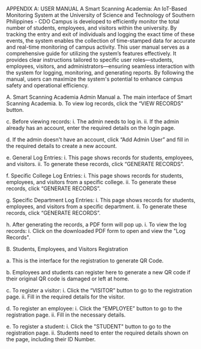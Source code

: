 APPENDIX A: USER MANUAL
A Smart Scanning Academia: An IoT-Based Monitoring System at the
University of Science and Technology of Southern Philippines - CDO Campus is
developed to efficiently monitor the total number of students, employees, and visitors
within the university. By tracking the entry and exit of individuals and logging the exact
time of these events, the system enables the collection of time-stamped data for accurate
and real-time monitoring of campus activity.
This user manual serves as a comprehensive guide for utilizing the system’s
features effectively. It provides clear instructions tailored to specific user roles—students,
employees, visitors, and administrators—ensuring seamless interaction with the system
for logging, monitoring, and generating reports. By following the manual, users can
maximize the system's potential to enhance campus safety and operational efficiency.

A. Smart Scanning Academia Admin Manual
a. The main interface of Smart Scanning Academia.
b. To view log records, click the “VIEW RECORDS” button.

c. Before viewing records:
i. The admin needs to log in.
ii. If the admin already has an account, enter the required details on the login
page.

d. If the admin doesn't have an account, click “Add Admin User” and fill in the
required details to create a new account.

e. General Log Entries:
i. This page shows records for students, employees, and visitors.
ii. To generate these records, click “GENERATE RECORDS”.

f. Specific College Log Entries:
i. This page shows records for students, employees, and visitors from a
specific college.
ii. To generate these records, click “GENERATE RECORDS”.

g. Specific Department Log Entries:
i. This page shows records for students, employees, and visitors from a
specific department.
ii. To generate these records, click “GENERATE RECORDS”.

h. After generating the records, a PDF form will pop up.
i. To view the log records:
i. Click on the downloaded PDF form to open and view the "Log Records".

B. Students, Employees, and Visitors Registration

a. This is the interface for the registration to generate QR Code.

b. Employees and students can register here to generate a new QR code if their
original QR code is damaged or left at home.

c. To register a visitor:
i. Click the “VISITOR” button to go to the registration page.
ii. Fill in the required details for the visitor.

d. To register an employee:
i. Click the “EMPLOYEE” button to go to the registration page.
ii. Fill in the necessary details.

e. To register a student:
i. Click the "STUDENT" button to go to the registration page.
ii. Students need to enter the required details shown on the page, including their ID Number.
